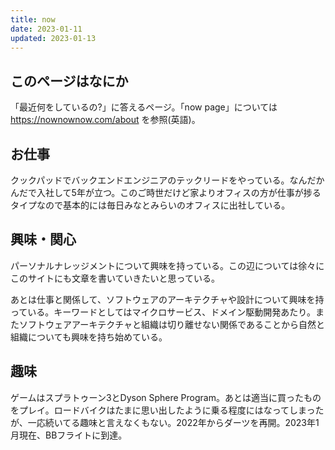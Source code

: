 ```yaml
---
title: now
date: 2023-01-11
updated: 2023-01-13
---
```


## このページはなにか

「最近何をしているの?」に答えるページ。「now page」については https://nownownow.com/about を参照(英語)。

## お仕事

クックパッドでバックエンドエンジニアのテックリードをやっている。なんだかんだで入社して5年が立つ。このご時世だけど家よりオフィスの方が仕事が捗るタイプなので基本的には毎日みなとみらいのオフィスに出社している。

## 興味・関心

パーソナルナレッジメントについて興味を持っている。この辺については徐々にこのサイトにも文章を書いていきたいと思っている。

あとは仕事と関係して、ソフトウェアのアーキテクチャや設計について興味を持っている。キーワードとしてはマイクロサービス、ドメイン駆動開発あたり。またソフトウェアアーキテクチャと組織は切り離せない関係であることから自然と組織についても興味を持ち始めている。

## 趣味

ゲームはスプラトゥーン3とDyson Sphere Program。あとは適当に買ったものをプレイ。ロードバイクはたまに思い出したように乗る程度にはなってしまったが、一応続いてる趣味と言えなくもない。2022年からダーツを再開。2023年1月現在、BBフライトに到達。
